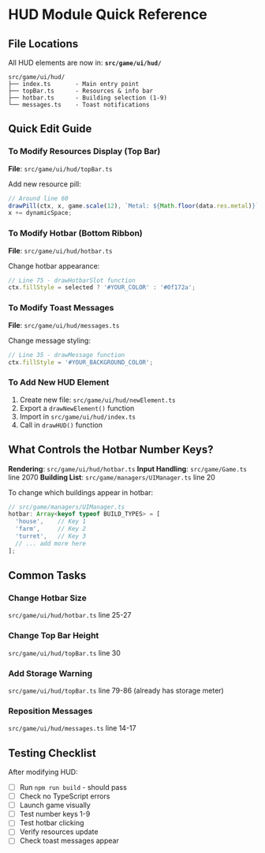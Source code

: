 # HUD Module Quick Reference

## File Locations

All HUD elements are now in: **`src/game/ui/hud/`**

```
src/game/ui/hud/
├── index.ts       - Main entry point
├── topBar.ts      - Resources & info bar
├── hotbar.ts      - Building selection (1-9)
└── messages.ts    - Toast notifications
```

## Quick Edit Guide

### To Modify Resources Display (Top Bar)
**File**: `src/game/ui/hud/topBar.ts`

Add new resource pill:
```typescript
// Around line 60
drawPill(ctx, x, game.scale(12), `Metal: ${Math.floor(data.res.metal)}`, '#silver', game);
x += dynamicSpace;
```

### To Modify Hotbar (Bottom Ribbon)
**File**: `src/game/ui/hud/hotbar.ts`

Change hotbar appearance:
```typescript
// Line 75 - drawHotbarSlot function
ctx.fillStyle = selected ? '#YOUR_COLOR' : '#0f172a';
```

### To Modify Toast Messages
**File**: `src/game/ui/hud/messages.ts`

Change message styling:
```typescript
// Line 35 - drawMessage function
ctx.fillStyle = '#YOUR_BACKGROUND_COLOR';
```

### To Add New HUD Element
1. Create new file: `src/game/ui/hud/newElement.ts`
2. Export a `drawNewElement()` function
3. Import in `src/game/ui/hud/index.ts`
4. Call in `drawHUD()` function

## What Controls the Hotbar Number Keys?

**Rendering**: `src/game/ui/hud/hotbar.ts`
**Input Handling**: `src/game/Game.ts` line 2070
**Building List**: `src/game/managers/UIManager.ts` line 20

To change which buildings appear in hotbar:
```typescript
// src/game/managers/UIManager.ts
hotbar: Array<keyof typeof BUILD_TYPES> = [
  'house',    // Key 1
  'farm',     // Key 2
  'turret',   // Key 3
  // ... add more here
];
```

## Common Tasks

### Change Hotbar Size
`src/game/ui/hud/hotbar.ts` line 25-27

### Change Top Bar Height
`src/game/ui/hud/topBar.ts` line 30

### Add Storage Warning
`src/game/ui/hud/topBar.ts` line 79-86 (already has storage meter)

### Reposition Messages
`src/game/ui/hud/messages.ts` line 14-17

## Testing Checklist

After modifying HUD:
- [ ] Run `npm run build` - should pass
- [ ] Check no TypeScript errors
- [ ] Launch game visually
- [ ] Test number keys 1-9
- [ ] Test hotbar clicking
- [ ] Verify resources update
- [ ] Check toast messages appear
